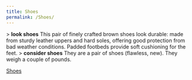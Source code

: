 ```yaml
---
title: Shoes
permalink: /Shoes/
---
```


\> **look shoes**
This pair of finely crafted brown shoes look durable: made from sturdy
leather
uppers and hard soles, offering good protection from bad weather
conditions.
Padded footbeds provide soft cushioning for the feet.
\> **consider shoes**
They are a pair of shoes (flawless, new).
They weigh a couple of pounds.

[Shoes](Category:_Cloth_equipment "wikilink")